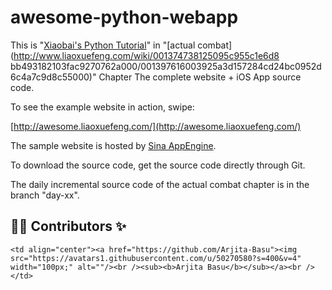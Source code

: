 awesome-python-webapp
=======================

This is "[Xiaobai's Python Tutorial](http://www.liaoxuefeng.com/wiki/001374738125095c955c1e6d8bb493182103fac9270762a000)" in "[actual combat](http://www.liaoxuefeng.com/wiki/001374738125095c955c1e6d8 bb493182103fac9270762a000/001397616003925a3d157284cd24bc0952d6c4a7c9d8c55000)" Chapter The complete website + iOS App source code.

To see the example website in action, swipe:

[http://awesome.liaoxuefeng.com/](http://awesome.liaoxuefeng.com/)

The sample website is hosted by [Sina AppEngine](http://sae.sina.com.cn/).

To download the source code, get the source code directly through Git.

The daily incremental source code of the actual combat chapter is in the branch "day-xx".




## 👨‍💻 Contributors ✨

<table>
  <tr>
    
    <td align="center"><a href="https://github.com/Arjita-Basu"><img src="https://avatars1.githubusercontent.com/u/50270580?s=400&v=4" width="100px;" alt=""/><br /><sub><b>Arjita Basu</b></sub></a><br /></td> 
  </tr>
</table>
